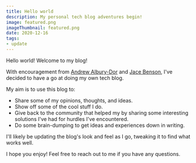 ```yaml
---
title: Hello world
description: My personal tech blog adventures begin!
image: featured.png
imageThumbnail: featured.png
date: 2020-12-16
tags:
- update
---
```


Hello world! Welcome to my blog!

With encouragement from [Andrew Albury-Dor](https://andrew.alburydor.com/) and [Jace Benson](https://jace.pro), I've decided to have a go at doing my own tech blog.

My aim is to use this blog to:

* Share some of my opinions, thoughts, and ideas.
* Show off some of the cool stuff I do.
* Give back to the community that helped my by sharing some interesting solutions I've had for hurdles I've encountered.
* Do some brain-dumping to get ideas and experiences down in writing.

I'll likely be updating the blog's look and feel as I go, tweaking it to find what works well.

I hope you enjoy! Feel free to reach out to me if you have any questions.